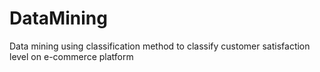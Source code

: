 # DataMining
Data mining using classification method to classify customer satisfaction level on e-commerce platform
